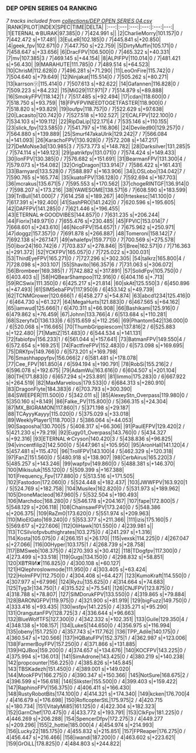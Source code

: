 ### DEP OPEN SERIES 04 RANKING
*7 tracks included from [collections/DEP OPEN SERIES 04.csv](/collections/DEP%20OPEN%20SERIES%2004.csv)*
|RANK|PILOT|INDEX|SPEC|TIME|DELTA|
|:---:|:---|:---:|:---:|:---:|---:|
|1|ETERNAL☆BURAK|97.385|0 / 7|424.991 s||
|2|CharlieMorry|101.157|0 / 7|442.472 s|+17.481|
|3|EuLeR|102.185|0 / 7|445.841 s|+20.850|
|4|geek_fpv|102.671|0 / 7|447.750 s|+22.759|
|5|DirtyMuffin|105.171|0 / 7|458.647 s|+33.656|
|6|DracFPV|106.500|0 / 7|465.322 s|+40.331|
|7|mv|107.385|3 / 7|469.145 s|+44.154|
|8|ALPIFPV|110.014|0 / 7|481.421 s|+56.430|
|9|MARAHUTE|111.785|0 / 7|489.514 s|+64.523|
|10|ChrisM|112.628|0 / 7|496.281 s|+71.290|
|11|LeoOnFire|115.742|0 / 7|504.640 s|+79.649|
|12|Ninjakat|115.514|0 / 7|505.262 s|+80.271|
|13|karrson㋡|115.414|0 / 7|507.613 s|+82.622|
|14|Gafannen|116.828|0 / 7|509.223 s|+84.232|
|15|MiG29|117.971|7 / 7|514.879 s|+89.888|
|16|SmokyFPV|118.142|1 / 7|517.485 s|+92.494|
|17|cdan|118.600|0 / 7|518.750 s|+93.759|
|18|FPVFPVINEEDTOGETFASTER|118.900|0 / 7|518.820 s|+93.829|
|19|loufpv|118.757|0 / 7|522.629 s|+97.638|
|20|Lacasito|120.742|0 / 7|527.518 s|+102.527|
|21|CALFPV|122.100|0 / 7|534.103 s|+109.112|
|22|RipDaLip|122.171|4 / 7|535.146 s|+110.155|
|23|slick_fpv|123.585|0 / 7|541.797 s|+116.806|
|24|Deviled90|129.257|0 / 7|564.880 s|+139.889|
|25|Smurf47akaUlrik|129.242|7 / 7|566.084 s|+141.093|
|26|KarachoFPV|130.928|0 / 7|572.208 s|+147.217|
|27|DeMoNse3d|130.985|3 / 7|573.773 s|+148.782|
|28|Darksilver|131.285|5 / 7|574.114 s|+149.123|
|29|patrikfpv|131.071|0 / 7|574.424 s|+149.433|
|30|IonFPV|130.385|0 / 7|576.682 s|+151.691|
|31|BearmanFPV|131.300|4 / 7|579.073 s|+154.082|
|32|OrigDragon|133.914|7 / 7|586.422 s|+161.431|
|33|Barnyard|133.528|0 / 7|588.897 s|+163.906|
|34|LOSLobo|134.042|7 / 7|590.765 s|+165.774|
|35|kuatoFPV|136.128|0 / 7|592.694 s|+167.703|
|36|mcrakus|135.671|5 / 7|595.553 s|+170.562|
|37|chogeRINTGF|136.914|0 / 7|598.207 s|+173.216|
|38|YAWESOME|138.571|6 / 7|608.590 s|+183.599|
|39|TriBull|141.000|7 / 7|614.258 s|+189.267|
|40|frteskesc|141.100|0 / 7|617.391 s|+192.400|
|41|SashPRO|141.242|0 / 7|620.596 s|+195.605|
|42|DAFFPV|141.285|0 / 7|621.446 s|+196.455|
|43|ETERNAL☆GOODVIBES|144.857|0 / 7|631.235 s|+206.244|
|44|Fiorix|149.971|0 / 7|655.476 s|+230.485|
|45|FPVlC|153.014|7 / 7|668.601 s|+243.610|
|46|NicoFPV|154.657|1 / 7|675.962 s|+250.971|
|47|doggz|157.357|0 / 7|691.878 s|+266.887|
|48|Tomeroni|158.142|7 / 7|692.138 s|+267.147|
|49|whalefpv|159.771|0 / 7|700.569 s|+275.578|
|50|ibor24|160.742|6 / 7|703.837 s|+278.846|
|51|Bree|162.571|0 / 7|716.363 s|+291.372|
|52|YCKFPV|165.057|0 / 7|725.022 s|+300.031|
|53|ThirdEyeFPV|165.271|0 / 7|727.296 s|+302.305|
|54|talkrz|165.800|4 / 7|728.098 s|+303.107|
|55|Shavito|166.357|6 / 7|731.063 s|+306.072|
|56|Brombeer|169.385|1 / 7|742.882 s|+317.891|
|57|SolidFpv|105.750|0 / 6|403.403 s||
|58|HQBearShampoo|112.916|0 / 6|404.116 s|+.713|
|59|RCSwix|111.350|0 / 6|425.217 s|+21.814|
|60|skAt|125.550|3 / 6|450.896 s|+47.493|
|61|SIMSebaFPV|117.950|6 / 6|453.142 s|+49.739|
|62|TCNMGrower|120.666|1 / 6|458.277 s|+54.874|
|63|abcd1234|125.416|0 / 6|464.730 s|+61.327|
|64|MegaHurts|121.883|0 / 6|467.565 s|+64.162|
|65|iamwud|125.666|1 / 6|470.311 s|+66.908|
|66|Bashikami|125.916|0 / 6|479.862 s|+76.459|
|67|Johnn|133.766|4 / 6|513.684 s|+110.281|
|68|SzeryfxD|136.133|6 / 6|515.659 s|+112.256|
|69|Phantom542|136.000|0 / 6|520.068 s|+116.665|
|70|ThumbGrippiescom|137.816|2 / 6|525.883 s|+122.480|
|71|MattiZ|151.483|0 / 6|544.534 s|+141.131|
|72|fabiofpv|156.233|1 / 6|561.044 s|+157.641|
|73|BatmanFPV|149.550|4 / 6|572.654 s|+169.251|
|74|FactfireFPV|152.483|0 / 6|573.098 s|+169.695|
|75|DRKfpv|149.766|0 / 6|573.201 s|+169.798|
|76|Smashhappyfpv|156.066|2 / 6|581.481 s|+178.078|
|77|Cee_FPV|161.850|4 / 6|594.194 s|+190.791|
|78|RobSi|155.216|2 / 6|596.078 s|+192.675|
|79|AdamWu|163.616|0 / 6|604.507 s|+201.104|
|80|TH|171.883|0 / 6|657.294 s|+253.891|
|81|limmo|175.283|0 / 6|667.922 s|+264.519|
|82|MaxMarvelous|179.533|0 / 6|684.313 s|+280.910|
|83|DragonFlyte|184.383|6 / 6|703.793 s|+300.390|
|84|SWEEPER|111.500|0 / 5|342.011 s||
|85|AlexeyStn_Overpass|119.980|0 / 5|350.160 s|+8.149|
|86|Falke_PV|115.800|0 / 5|366.315 s|+24.304|
|87|MX_BIGRAMON|117.860|1 / 5|371.198 s|+29.187|
|88|TCAyyyKayyy|115.020|0 / 5|375.029 s|+33.018|
|89|WeeklyPlayer1|118.700|3 / 5|386.064 s|+44.053|
|90|Saqoosha|130.700|5 / 5|408.317 s|+66.306|
|91|PaulEFPV|129.420|2 / 5|421.230 s|+79.219|
|92|Eugy01_Overpass|143.760|0 / 5|434.327 s|+92.316|
|93|ETERNAL☆Cryson|140.420|3 / 5|438.836 s|+96.825|
|94|vincentfilip2|142.500|0 / 5|447.961 s|+105.950|
|95|AronHall|141.120|4 / 5|457.481 s|+115.470|
|96|TrollFPV|143.100|4 / 5|462.329 s|+120.318|
|97|FanZ|151.560|0 / 5|480.918 s|+138.907|
|98|CerbAirus|165.220|3 / 5|485.257 s|+143.246|
|99|wapfpv|149.860|0 / 5|488.381 s|+146.370|
|100|Mikisuluk|155.120|0 / 5|509.399 s|+167.388|
|101|Frequency_Fpv|177.880|0 / 5|513.516 s|+171.505|
|102|Fastodon|172.060|0 / 5|524.448 s|+182.437|
|103|JWWFPV|163.920|1 / 5|524.769 s|+182.758|
|104|Musilex|162.820|0 / 5|531.973 s|+189.962|
|105|DroneMacleod|167.960|5 / 5|532.504 s|+190.493|
|106|Marchdoc|168.280|0 / 5|546.178 s|+204.167|
|107|fape|172.800|5 / 5|548.129 s|+206.118|
|108|ChainsawFPV|173.240|0 / 5|548.386 s|+206.375|
|109|RaZm0|173.620|0 / 5|551.974 s|+209.963|
|110|MioElGato|169.240|0 / 5|553.377 s|+211.366|
|111|izis|175.160|5 / 5|569.617 s|+227.606|
|112|OliHawk|101.550|0 / 4|239.981 s||
|113|TCSilviofpvbuthighrates|103.275|0 / 4|241.297 s|+1.316|
|114|Kosta|105.075|0 / 4|266.151 s|+26.170|
|115|vexsk|114.225|0 / 4|267.047 s|+27.066|
|116|00Hyper|103.175|1 / 4|268.739 s|+28.758|
|117|BMSweb|108.375|0 / 4|270.393 s|+30.412|
|118|TDogfpv|117.300|0 / 4|273.499 s|+33.518|
|119|Gugs|134.150|0 / 4|298.832 s|+58.851|
|120|XB₸ЯIИ✘|116.825|0 / 4|300.108 s|+60.127|
|121|HQlephroslowmode|111.950|0 / 4|303.405 s|+63.424|
|122|HolmFPV|112.750|0 / 4|304.408 s|+64.427|
|123|KumoKraft|114.550|0 / 4|307.977 s|+67.996|
|124|Ryżu|135.625|0 / 4|314.664 s|+74.683|
|125|Tyg3r|134.750|1 / 4|315.522 s|+75.541|
|126|CNJFPV|123.875|0 / 4|318.788 s|+78.807|
|127|SIMDorukFPV|133.550|0 / 4|319.865 s|+79.884|
|128|BARONGFPV|119.975|0 / 4|321.900 s|+81.919|
|129|bigFuzz|149.750|0 / 4|333.416 s|+93.435|
|130|wsfpv|141.225|0 / 4|335.271 s|+95.290|
|131|OrangutanFPV|128.725|3 / 4|336.644 s|+96.663|
|132|BlueWolfTFS|127.300|0 / 4|342.332 s|+102.351|
|133|Guile|129.350|4 / 4|348.138 s|+108.157|
|134|LukeS|144.650|0 / 4|356.975 s|+116.994|
|135|obeny|151.725|0 / 4|357.743 s|+117.762|
|136|TPP_Adile|140.175|0 / 4|360.547 s|+120.566|
|137|HQBatuFPV|152.375|1 / 4|362.987 s|+123.006|
|138|FarmerBoyFPV|157.250|0 / 4|371.866 s|+131.885|
|139|HQJBox|159.200|0 / 4|374.657 s|+134.676|
|140|KOCFPV|143.225|0 / 4|375.994 s|+136.013|
|141|SimAdrone|143.425|0 / 4|380.219 s|+140.238|
|142|propcounter|156.225|0 / 4|385.826 s|+145.845|
|143|TBSKadezh|151.450|0 / 4|389.001 s|+149.020|
|144|MookFPV|166.275|0 / 4|390.347 s|+150.366|
|145|NotSure|168.675|2 / 4|396.599 s|+156.618|
|146|Slikster|155.500|0 / 4|399.403 s|+159.422|
|147|RaphinoFPV|156.375|0 / 4|406.411 s|+166.430|
|148|RustyRobotBits|174.100|0 / 4|414.321 s|+174.340|
|149|kcken|176.700|4 / 4|416.679 s|+176.698|
|150|RoflcopterStL|175.975|2 / 4|420.715 s|+180.734|
|151|VitalyMi85|161.125|0 / 4|422.304 s|+182.323|
|152|GarnChef|170.475|0 / 4|433.772 s|+193.791|
|153|ClkFpv|181.225|0 / 4|446.269 s|+206.288|
|154|SpencerDfpv|172.275|3 / 4|449.277 s|+209.296|
|155|2_hottie|185.000|4 / 4|454.974 s|+214.993|
|156|Lucky22|185.175|0 / 4|455.832 s|+215.851|
|157|FPReaper|176.275|0 / 4|456.447 s|+216.466|
|158|iwandi|187.200|0 / 4|463.602 s|+223.621|
|159|GrOiLL|178.825|0 / 4|484.803 s|+244.822|
